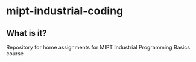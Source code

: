 # mipt-industrial-coding
## What is it?
Repository for home assignments for MIPT Industrial Programming Basics course
